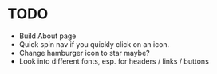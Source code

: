 # TODO

  - Build About page
  - Quick spin nav if you quickly click on an icon.
  - Change hamburger icon to star maybe?
  - Look into different fonts, esp. for headers / links / buttons